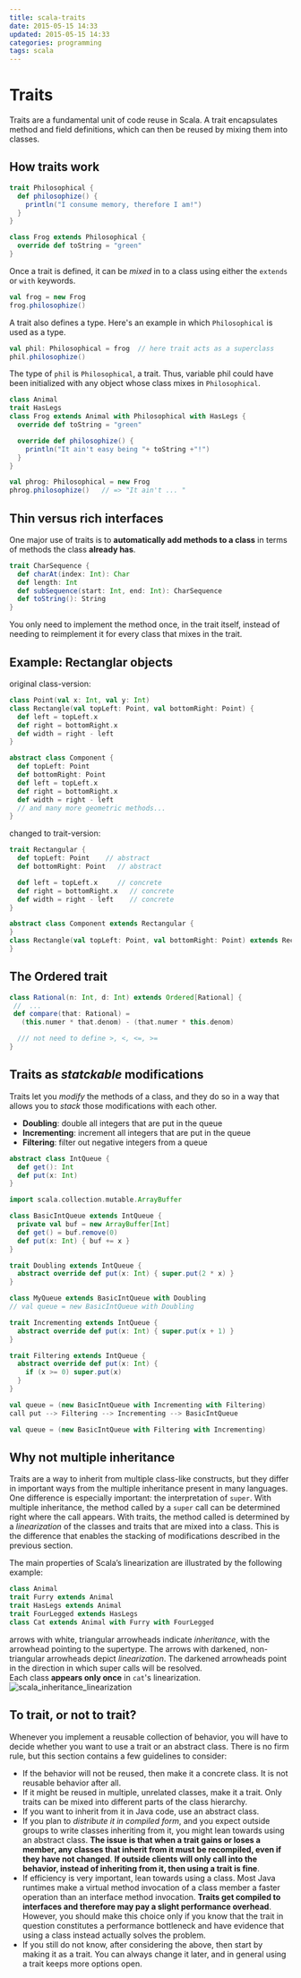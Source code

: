 ```yaml
---
title: scala-traits
date: 2015-05-15 14:33
updated: 2015-05-15 14:33
categories: programming
tags: scala
---
```

# Traits
Traits are a fundamental unit of code reuse in Scala. A trait encapsulates method and field definitions, which can then be reused by mixing them into classes.

## How traits work
```scala
trait Philosophical {
  def philosophize() {
    println("I consume memory, therefore I am!")
  }
}

class Frog extends Philosophical {
  override def toString = "green"
}
```
Once a trait is defined, it can be *mixed* in to a class using either the `extends` or `with` keywords.

```scala
val frog = new Frog
frog.philosophize()
```
A trait also defines a type. Here's an example in which `Philosophical` is used as a type.

```scala
val phil: Philosophical = frog  // here trait acts as a superclass
phil.philosophize()
```
The type of `phil` is `Philosophical`, a trait. Thus, variable phil could have been initialized with any object whose class mixes in `Philosophical`.

```scala
class Animal
trait HasLegs
class Frog extends Animal with Philosophical with HasLegs {
  override def toString = "green"

  override def philosophize() {
    println("It ain't easy being "+ toString +"!")
  }
}

val phrog: Philosophical = new Frog
phrog.philosophize()   // => "It ain't ... "
```
## Thin versus rich interfaces
One major use of traits is to **automatically add methods to a class** in terms of methods the class **already has**.

```scala
trait CharSequence {
  def charAt(index: Int): Char
  def length: Int
  def subSequence(start: Int, end: Int): CharSequence
  def toString(): String
}
```
You only need to implement the method once, in the trait itself, instead of needing to reimplement it for every class that mixes in the trait.
## Example: Rectanglar objects
original class-version:

```scala
class Point(val x: Int, val y: Int)
class Rectangle(val topLeft: Point, val bottomRight: Point) {
  def left = topLeft.x
  def right = bottomRight.x
  def width = right - left
}

abstract class Component {
  def topLeft: Point
  def bottomRight: Point
  def left = topLeft.x
  def right = bottomRight.x
  def width = right - left
  // and many more geometric methods...
}
```
changed to trait-version:

```scala
trait Rectangular {
  def topLeft: Point    // abstract
  def bottomRight: Point   // abstract

  def left = topLeft.x     // concrete
  def right = bottomRight.x   // concrete
  def width = right - left    // concrete
}

abstract class Component extends Rectangular {
}
class Rectangle(val topLeft: Point, val bottomRight: Point) extends Rectangular {
}
```
## The Ordered trait
```scala
class Rational(n: Int, d: Int) extends Ordered[Rational] {
 //  ...
 def compare(that: Rational) =
   (this.numer * that.denom) - (that.numer * this.denom)

  /// not need to define >, <, <=, >=
}
```
## Traits as *statckable* modifications
Traits let you *modify* the methods of a class, and they do so in a way that allows you to *stack* those modifications with each other.

+ **Doubling**: double all integers that are put in the queue
+ **Incrementing**: increment all integers that are put in the queue
+ **Filtering**: filter out negative integers from a queue

```scala
abstract class IntQueue {
  def get(): Int
  def put(x: Int)
}

import scala.collection.mutable.ArrayBuffer

class BasicIntQueue extends IntQueue {
  private val buf = new ArrayBuffer[Int]
  def get() = buf.remove(0)
  def put(x: Int) { buf += x }
}

trait Doubling extends IntQueue {
  abstract override def put(x: Int) { super.put(2 * x) }
}

class MyQueue extends BasicIntQueue with Doubling
// val queue = new BasicIntQueue with Doubling

trait Incrementing extends IntQueue {
  abstract override def put(x: Int) { super.put(x + 1) }
}

trait Filtering extends IntQueue {
  abstract override def put(x: Int) {
    if (x >= 0) super.put(x)
  }
}
```
```scala
val queue = (new BasicIntQueue with Incrementing with Filtering)
call put --> Filtering --> Incrementing --> BasicIntQueue

val queue = (new BasicIntQueue with Filtering with Incrementing)
```
## Why not multiple inheritance
Traits are a way to inherit from multiple class-like constructs, but they differ in important ways from the multiple inheritance present in many languages. One difference is especially important: the interpretation of `super`. 
With multiple inheritance, the method called by a `super` call can be determined right where the call appears. With traits, the method called is determined by a *linearization* of the classes and traits that are mixed into a class. 
This is the difference that enables the stacking of modifications described in the previous section.

The main properties of Scala’s linearization are illustrated by the following example:

```scala
class Animal
trait Furry extends Animal
trait HasLegs extends Animal
trait FourLegged extends HasLegs
class Cat extends Animal with Furry with FourLegged
```
arrows with white, triangular arrowheads indicate *inheritance*, with the arrowhead pointing to the supertype. The arrows with darkened, non-triangular arrowheads depict *linearization*. 
The darkened arrowheads point in the direction in which super calls will be resolved.     
Each class **appears only once** in `cat`'s linearization.    
![scala_inheritance_linearization](http://images.cnblogs.com/cnblogs_com/hard-work/689518/o_cat.jpg)

## To trait, or not to trait?
Whenever you implement a reusable collection of behavior, you will have to decide whether you want to use a trait or an abstract class. There is no firm rule, but this section contains a few guidelines to consider:

+ If the behavior will not be reused, then make it a concrete class. It is not reusable behavior after all.
+ If it might be reused in multiple, unrelated classes, make it a trait. Only traits can be mixed into different parts of the class hierarchy.
+ If you want to inherit from it in Java code, use an abstract class.
+ If you plan to *distribute it in compiled form*, and you expect outside groups to write classes inheriting from it, you might lean towards using an abstract class. **The issue is that when a trait gains or loses a member,
any classes that inherit from it must be recompiled, even if they have not changed**. **If outside clients will only call into the behavior, instead of inheriting from it, then using a trait is fine**.
+ If efficiency is very important, lean towards using a class. Most Java runtimes make a virtual method invocation of a class member a faster operation than an interface method invocation. 
**Traits get compiled to interfaces and therefore may pay a slight performance overhead**. However, you should make this choice only if you know that the trait in question constitutes a
performance bottleneck and have evidence that using a class instead actually solves the problem.
+ If you still do not know, after considering the above, then start by making it as a trait. You can always change it later, and in general using a trait keeps more options open.